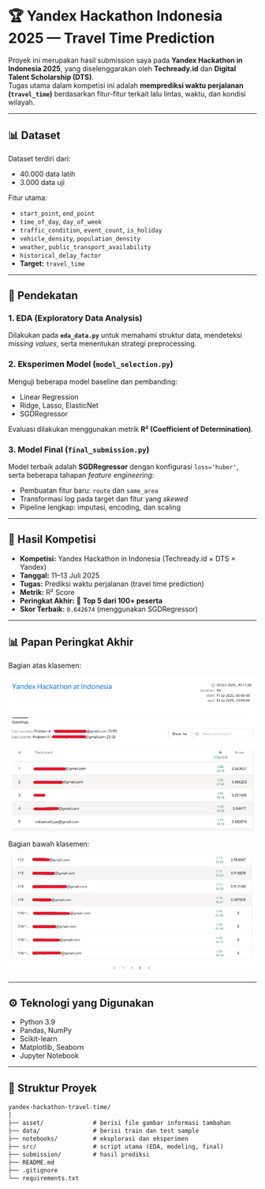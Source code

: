 # 🏆 Yandex Hackathon Indonesia 2025 — Travel Time Prediction

Proyek ini merupakan hasil submission saya pada **Yandex Hackathon in Indonesia 2025**, yang diselenggarakan oleh **Techready.id** dan **Digital Talent Scholarship (DTS)**.  
Tugas utama dalam kompetisi ini adalah **memprediksi waktu perjalanan (`travel_time`)** berdasarkan fitur-fitur terkait lalu lintas, waktu, dan kondisi wilayah.

---

## 📊 Dataset

Dataset terdiri dari:

- 40.000 data latih  
- 3.000 data uji  

Fitur utama:
- `start_point`, `end_point`  
- `time_of_day`, `day_of_week`  
- `traffic_condition`, `event_count`, `is_holiday`  
- `vehicle_density`, `population_density`  
- `weather`, `public_transport_availability`  
- `historical_delay_factor`  
- **Target:** `travel_time`

---

## 🧠 Pendekatan

### 1. EDA (Exploratory Data Analysis)
Dilakukan pada **`eda_data.py`** untuk memahami struktur data, mendeteksi *missing values*, serta menentukan strategi preprocessing.

### 2. Eksperimen Model (`model_selection.py`)
Menguji beberapa model baseline dan pembanding:

- Linear Regression  
- Ridge, Lasso, ElasticNet  
- SGDRegressor  

Evaluasi dilakukan menggunakan metrik **R² (Coefficient of Determination)**.

### 3. Model Final (`final_submission.py`)
Model terbaik adalah **SGDRegressor** dengan konfigurasi `loss='huber'`, serta beberapa tahapan *feature engineering*:

- Pembuatan fitur baru: `route` dan `same_area`  
- Transformasi log pada target dan fitur yang *skewed*  
- Pipeline lengkap: imputasi, encoding, dan scaling

---

## 🏁 Hasil Kompetisi

- **Kompetisi:** Yandex Hackathon in Indonesia (Techready.id × DTS × Yandex)  
- **Tanggal:** 11–13 Juli 2025  
- **Tugas:** Prediksi waktu perjalanan (travel time prediction)  
- **Metrik:** R² Score  
- **Peringkat Akhir:** 🥇 **Top 5 dari 100+ peserta**  
- **Skor Terbaik:** `0.642674` (menggunakan SGDRegressor)

---

## 📊 Papan Peringkat Akhir

Bagian atas klasemen:

![Final Standings - Top](asset/standings-1.png)

Bagian bawah klasemen:

![Final Standings - Bottom](asset/standings-2.png)

---

## ⚙️ Teknologi yang Digunakan

- Python 3.9  
- Pandas, NumPy  
- Scikit-learn  
- Matplotlib, Seaborn  
- Jupyter Notebook   

---

## 📂 Struktur Proyek
```plaintext
yandex-hackathon-travel-time/
│
├── asset/              # berisi file gambar informasi tambahan
├── data/               # berisi train dan test sample
├── notebooks/          # eksplorasi dan eksperimen
├── src/                # script utama (EDA, modeling, final)
├── submission/         # hasil prediksi
├── README.md
├── .gitignore
└── requirements.txt
